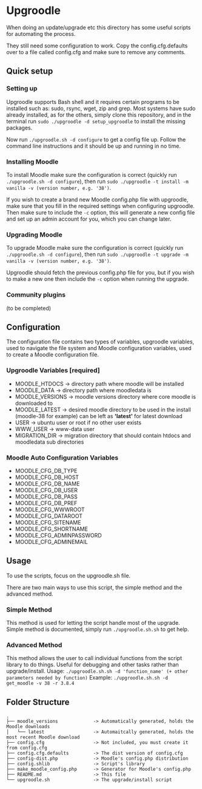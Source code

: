 # Upgroodle

When doing an update/upgrade etc this directory has some useful scripts for automating the process.

They still need some configuration to work. Copy the config.cfg.defaults over to a file called config.cfg and make sure to remove any comments.

## Quick setup

### Setting up

Upgroodle supports Bash shell and it requires certain programs to be installed such as: sudo, rsync, wget, zip and grep. Most systems have sudo already installed, as for the others, simply clone this repository, and in the terminal run `sudo ./upgroodle -d setup_upgroodle` to install the missing packages.

Now run `./upgroodle.sh -d configure` to get a config file up. Follow the command line instructions and it should be up and running in no time.

### Installing Moodle

To install Moodle make sure the configuration is correct (quickly run `./upgroodle.sh -d configure`), then run `sudo ./upgroodle -t install -m vanilla -v (version number, e.g. '38')`.

If you wish to create a brand new Moodle config.php file with upgroodle, make sure that you fill in the required settings when configuring upgroodle. Then make sure to include the `-c` option, this will generate a new config file and set up an admin account for you, which you can change later.

### Upgrading Moodle

To upgrade Moodle make sure the configuration is correct (quickly run `./upgroodle.sh -d configure`), then run `sudo ./upgroodle -t upgrade -m vanilla -v (version number, e.g. '38')`.

Upgroodle should fetch the previous config.php file for you, but if you wish to make a new one then include the `-c` option when running the upgrade.

### Community plugins

(to be completed)

## Configuration

The configuration file contains two types of variables, upgroodle variables, used to navigate the file system and Moodle configuration variables, used to create a Moodle configuration file.

### Upgroodle Variables [**required**]
- MOODLE_HTDOCS -> directory path where moodle will be installed
- MOODLE_DATA -> directory path where moodledata is
- MOODLE_VERSIONS -> moodle versions directory where core moodle is downloaded to
- MOODLE_LATEST -> desired moodle directory to be used in the install (moodle-38 for example) can be left as **'latest'** for latest download
- USER -> ubuntu user or root if no other user exists
- WWW_USER -> www-data user
- MIGRATION_DIR -> migration directory that should contain htdocs and moodledata sub directories

### Moodle Auto Configuration Variables
- MOODLE_CFG_DB_TYPE
- MOODLE_CFG_DB_HOST
- MOODLE_CFG_DB_NAME
- MOODLE_CFG_DB_USER
- MOODLE_CFG_DB_PASS
- MOODLE_CFG_DB_PREF
- MOODLE_CFG_WWWROOT
- MOODLE_CFG_DATAROOT
- MOODLE_CFG_SITENAME
- MOODLE_CFG_SHORTNAME
- MOODLE_CFG_ADMINPASSWORD
- MOODLE_CFG_ADMINEMAIL

## Usage

To use the scripts, focus on the upgroodle.sh file.

There are two main ways to use this script, the simple method and the advanced method.

### Simple Method
This method is used for letting the script handle most of the upgrade. Simple method is documented, simply run `./upgroodle.sh.sh` to get help.

### Advanced Method
This method allows the user to call individual functions from the script library to do things. Useful for debugging and other tasks rather than upgrade/install. 
Usage: `./upgroodle.sh.sh -d 'function_name' (+ other parameters needed by function)`
Example: `./upgroodle.sh.sh -d get_moodle -v 38 -r 3.8.4`

## Folder Structure

```console
.
├── moodle_versions             -> Automatically generated, holds the Moodle downloads
│   └── latest                  -> Automaitcally generated, holds the most recent Moodle download
├── config.cfg                  -> Not included, you must create it from config.cfg
├── config.cfg.defaults         -> The dist version of config.cfg
├── config-dist.php             -> Moodle's config.php distribution
├── config.shlib                -> Script's library
├── make_moodle_config.php      -> Generator for Moodle's config.php
├── README.md                   -> This file
└── upgroodle.sh                -> The upgrade/install script
```
